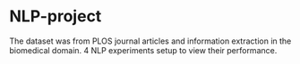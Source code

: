# NLP-project
The dataset was from PLOS journal articles and information extraction in the biomedical domain. 4 NLP experiments setup to view their performance.
